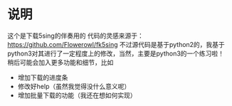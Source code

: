 # 说明
这个是下载5sing的伴奏用的
代码的灵感来源于：https://github.com/Flowerowl/fk5sing
不过源代码是基于python2的，我基于python3对其进行了一定程度上的修改，当然，主要是python3的一个练习啦！
稍后可能会加入更多功能和细节，比如
* 增加下载的进度条
* 修改好help（虽然我觉得没什么意义呢）
* 增加批量下载的功能（我还在想如何实现）

